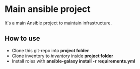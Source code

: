 # Main ansible project

It's a main Ansible project to maintain infrastructure.

## How to use

  - Clone this git-repo into **project folder**
  - Clone inventory to _inventory_ inside **project folder**
  - Install roles with **ansible-galaxy install -r requirements.yml**
  
